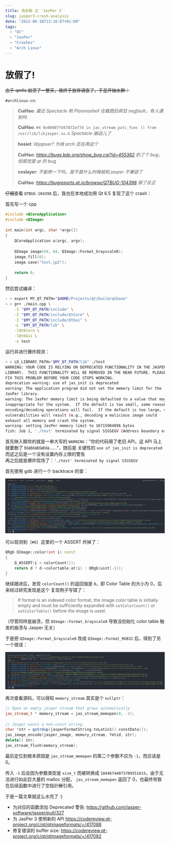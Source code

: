 ```yaml
---
title: 流水帐 之 'JasPer 3'
slug: jasper3-crash-analysis
date: "2022-06-18T13:10:07+01:00"
tags:
  - "Qt"
  - "JasPer"
  - "Crashes"
  - "Arch Linux"
---
```


# **放假了!**

~~由于 qmlls 崩溃了一整天，我终于放弃调查了，于是开始水群：~~

`#archlinux-cn`:

> **CuiHao**: _最近 Spectacle 和 Plasmashell 在截图后疯狂 segfault，有人遇到吗_
>
> **CuiHao**: `#4 0x00007fd47872e774 in jas_stream_putc_func () from /usr/lib/libjasper.so.6` _Spactacle 崩这儿了_
>
> **hosiet**: _libjapser? 为啥 arch 还在用这个_
>
> **CuiHao**: _<https://bugs.kde.org/show_bug.cgi?id=455362>_ _扔了个 bug，但感觉是 qt 的 bug_
>
> **csslayer**: _不能修一下吗，是不是什么时候就和 jasper 不兼容了_
>
> **CuiHao**: _<https://bugreports.qt.io/browse/QTBUG-104398> 报了反正_

~~仔细~~查看 `QTBUG-104398` 后，我也在本地成功用 Qt 6.5 复现了这个 crash：

首先写一个 cpp

```cpp
#include <QCoreApplication>
#include <QImage>

int main(int argc, char *argv[])
{
    QCoreApplication a(argc, argv);

    QImage image(64, 64, QImage::Format_Grayscale8);
    image.fill(0);
    image.save("test.jp2");

    return 0;
}

```

然后尝试编译：

```bash
- > export MY_QT_PATH="$HOME/Projects/qt/build/qtbase"
~ > g++ ./main.cpp \
    -I "$MY_QT_PATH/include" \
    -I "$MY_QT_PATH/include/QtCore" \
    -I "$MY_QT_PATH/include/QtGui" \
    -L "$MY_QT_PATH/lib" \
    -lQt6Core \
    -lQt6Gui \
    -o test
```

运行并进行爆炸观测：

```bash
~ > LD_LIBRARY_PATH="$MY_QT_PATH/lib" ./test
WARNING: YOUR CODE IS RELYING ON DEPRECATED FUNCTIONALITY IN THE JASPER
LIBRARY.  THIS FUNCTIONALITY WILL BE REMOVED IN THE NEAR FUTURE. PLEASE
FIX THIS PROBLEM BEFORE YOUR CODE STOPS WORKING.
deprecation warning: use of jas_init is deprecated
warning: The application program did not set the memory limit for the
JasPer library.
warning: The JasPer memory limit is being defaulted to a value that may be
inappropriate for the system.  If the default is too small, some reasonable
encoding/decoding operations will fail.  If the default is too large, security
vulnerabilities will result (e.g., decoding a malicious image could
exhaust all memory and crash the system.
warning: setting JasPer memory limit to 16715984896 bytes
fish: Job 1, './test' terminated by signal SIGSEGV (Address boundary error)
```

首先映入眼帘的就是一串大写的 `WARNING`："你的代码用了老旧 API，这 API 马上就要删了 blablablabla……"，随后是
关键性的 `use of jas_init is deprecated`\
而这之后是一个没有设置内存上限的警告\
再之后就是爆炸现场了：`'./test' terminated by signal SIGSEGV`

首先使用 gdb 进行一个 backtrace 的查：

![gdb-colortable](jasper-qimage-colortable-gdb.png)

可以观测到（`#6`）这里的一个 ASSERT 炸掉了：

```cpp
QRgb QImage::color(int i) const
{
    Q_ASSERT(i < colorCount());
    return d ? d->colortable.at(i) : QRgb(uint(-1));
}
```

继续跟进后，发现 `colorCount()` 的返回值是 `0`，即 Color Table 的大小为 0，后来经过研究发现是这个
复现例子写错了：

> If format is an indexed color format, the image color table is initially empty
> and must be sufficiently expanded with `setColorCount()` or `setColorTable()` before
> the image is used.

（尽管同样是崩溃，但 `QImage::Format_Grayscale8` 导致没初始化 color table 触发的崩溃与 Jasper 无关）

于是把 `QImage::Format_Grayscale8` 改成 `QImage::Format_RGB32` 后，得到了另一个错误：

![gdb2](jasper-memory-too-large.png)

再次查看源码，可以得知 `memory_stream` 其实是个 `nullptr`：

```cpp
// Open an empty jasper stream that grows automatically
jas_stream_t * memory_stream = jas_stream_memopen(0, -1);

// Jasper wants a non-const string.
char *str = qstrdup(jasperFormatString.toLatin1().constData());
jas_image_encode(jasper_image, memory_stream, fmtid, str);
delete[] str;
jas_stream_flush(memory_stream);
```

最后定位到根本原因是 `jas_stream_memopen` 的第二个参数不应为 `-1`，而应该是 0。

传入 `-1` 后会因为参数类型是 `size_t` 而被转换成 `18446744073709551615`，由于无法进行如此巨大量的 malloc 分配，
`jas_stream_memopen` 返回了 0，也最终导致在后续函数中进行了空指针解引用。

于是一篇文章就这么水完了 :)

- 为对应的函数添加 Deprecated 警告: <https://github.com/jasper-software/jasper/pull/327>
- 为 JasPer 3 使用新的 API <https://codereview.qt-project.org/c/qt/qtimageformats/+/417088>
- 修复错误的 buffer size: <https://codereview.qt-project.org/c/qt/qtimageformats/+/417082>
